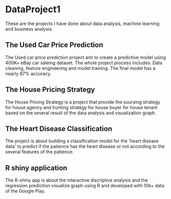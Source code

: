 # DataProject1
These are the projects I have done about data analysis, machine learning and business analysis.

The Used Car Price Prediction
-----------------
The Used car price prediction project aim to create a predictive model using 400K+ eBay car saleing dataset. The whole project process includes: Data cleaning, feature engineering  and model training. The final model has a nearly 87% accuracy.

The House Pricing Strategy 
-----------------
The House Pricing Strategy is a project that provide the soursing strategy for house agency and hunting strategy for house buyer for house tenant based on the several result of the data analysis and visualization graph.

The Heart Disease Classification 
------------------
The project is about building a classification model for the 'heart disease data' to predict if the patience has the heart disease or not according to the several features of the patience. 

R shiny application
------------------
The R-shiny app is about the interactive discriptive analysis and the regression prediction visualize graph using R and developed  with 10k+ data of the Google Play.
